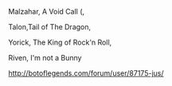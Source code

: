 Malzahar, A Void Call (, 

Talon,Tail of The Dragon, 

Yorick, The King of Rock'n Roll,

Riven, I'm not a Bunny

http://botoflegends.com/forum/user/87175-jus/
